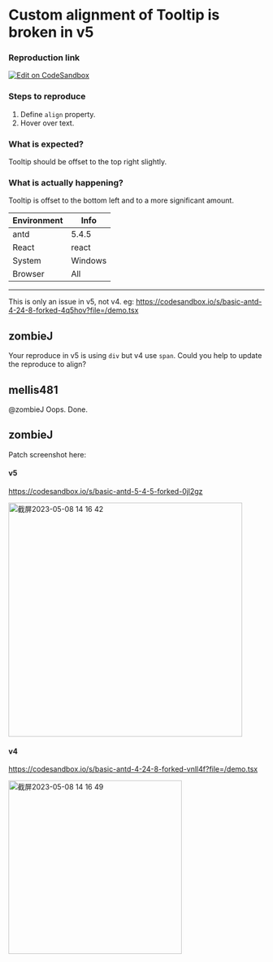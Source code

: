 # Custom alignment of Tooltip is broken in v5

### Reproduction link

[![Edit on CodeSandbox](https://codesandbox.io/static/img/play-codesandbox.svg)](https://codesandbox.io/s/basic-antd-5-4-5-forked-y9psqg?file=/demo.tsx:111-535)

### Steps to reproduce

1. Define `align` property.
2. Hover over text.

### What is expected?

Tooltip should be offset to the top right slightly.

### What is actually happening?

Tooltip is offset to the bottom left and to a more significant amount.

| Environment | Info    |
| ----------- | ------- |
| antd        | 5.4.5   |
| React       | react   |
| System      | Windows |
| Browser     | All     |

---

This is only an issue in v5, not v4. eg: https://codesandbox.io/s/basic-antd-4-24-8-forked-4q5hov?file=/demo.tsx

<!-- generated by ant-design-issue-helper. DO NOT REMOVE -->

## zombieJ

Your reproduce in v5 is using `div` but v4 use `span`. Could you help to update the reproduce to align?

## mellis481

@zombieJ Oops. Done.

## zombieJ

Patch screenshot here:

#### v5

https://codesandbox.io/s/basic-antd-5-4-5-forked-0jl2gz

<img width="460" alt="截屏2023-05-08 14 16 42" src="https://user-images.githubusercontent.com/5378891/236748422-c71580eb-8bb7-425d-aa28-c4fd44b01387.png">

#### v4

https://codesandbox.io/s/basic-antd-4-24-8-forked-vnll4f?file=/demo.tsx

<img width="341" alt="截屏2023-05-08 14 16 49" src="https://user-images.githubusercontent.com/5378891/236748445-fb8c7160-b115-43a6-94b3-590699492584.png">
